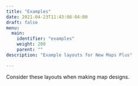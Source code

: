 ```yaml
---
title: "Examples"
date: 2021-04-23T11:43:08-04:00
draft: false
menu:
  main:
    identifier: "examples"
    weight: 200 
    parent: ""
description: "Example layouts for New Maps Plus"

---
```


Consider these layouts when making map designs.